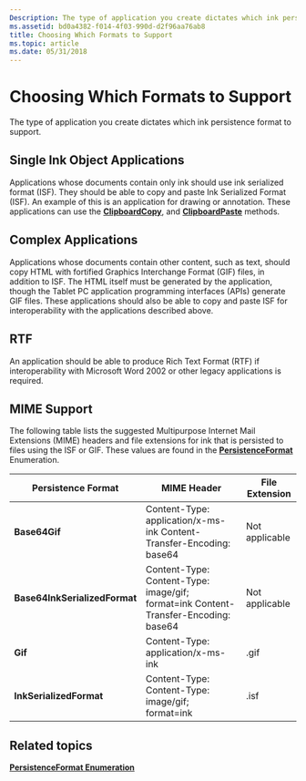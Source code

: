 ```yaml
---
Description: The type of application you create dictates which ink persistence format to support.
ms.assetid: bd0a4382-f014-4f03-990d-d2f96aa76ab8
title: Choosing Which Formats to Support
ms.topic: article
ms.date: 05/31/2018
---
```


# Choosing Which Formats to Support

The type of application you create dictates which ink persistence format to support.

## Single Ink Object Applications

Applications whose documents contain only ink should use ink serialized format (ISF). They should be able to copy and paste Ink Serialized Format (ISF). An example of this is an application for drawing or annotation. These applications can use the [**ClipboardCopy**](/windows/desktop/api/msinkaut/nf-msinkaut-iinkdisp-clipboardcopy), and [**ClipboardPaste**](/windows/desktop/api/msinkaut/nf-msinkaut-iinkdisp-clipboardpaste) methods.

## Complex Applications

Applications whose documents contain other content, such as text, should copy HTML with fortified Graphics Interchange Format (GIF) files, in addition to ISF. The HTML itself must be generated by the application, though the Tablet PC application programming interfaces (APIs) generate GIF files. These applications should also be able to copy and paste ISF for interoperability with the applications described above.

## RTF

An application should be able to produce Rich Text Format (RTF) if interoperability with Microsoft Word 2002 or other legacy applications is required.

## MIME Support

The following table lists the suggested Multipurpose Internet Mail Extensions (MIME) headers and file extensions for ink that is persisted to files using the ISF or GIF. These values are found in the [**PersistenceFormat**](/windows/desktop/api/msinkaut/ne-msinkaut-inkpersistenceformat) Enumeration.



| Persistence Format            | MIME Header                                                                                    | File Extension            |
|-------------------------------|------------------------------------------------------------------------------------------------|---------------------------|
| **Base64Gif**                 | Content-Type: application/x-ms-ink Content-Transfer-Encoding: base64<br/>                | Not applicable<br/> |
| **Base64InkSerializedFormat** | Content-Type: Content-Type: image/gif; format=ink Content-Transfer-Encoding: base64<br/> | Not applicable<br/> |
| **Gif**                       | Content-Type: application/x-ms-ink<br/>                                                  | .gif<br/>           |
| **InkSerializedFormat**       | Content-Type: Content-Type: image/gif; format=ink<br/>                                   | .isf<br/>           |



 

## Related topics

<dl> <dt>

[**PersistenceFormat Enumeration**](/windows/desktop/api/msinkaut/ne-msinkaut-inkpersistenceformat)
</dt> </dl>

 

 




